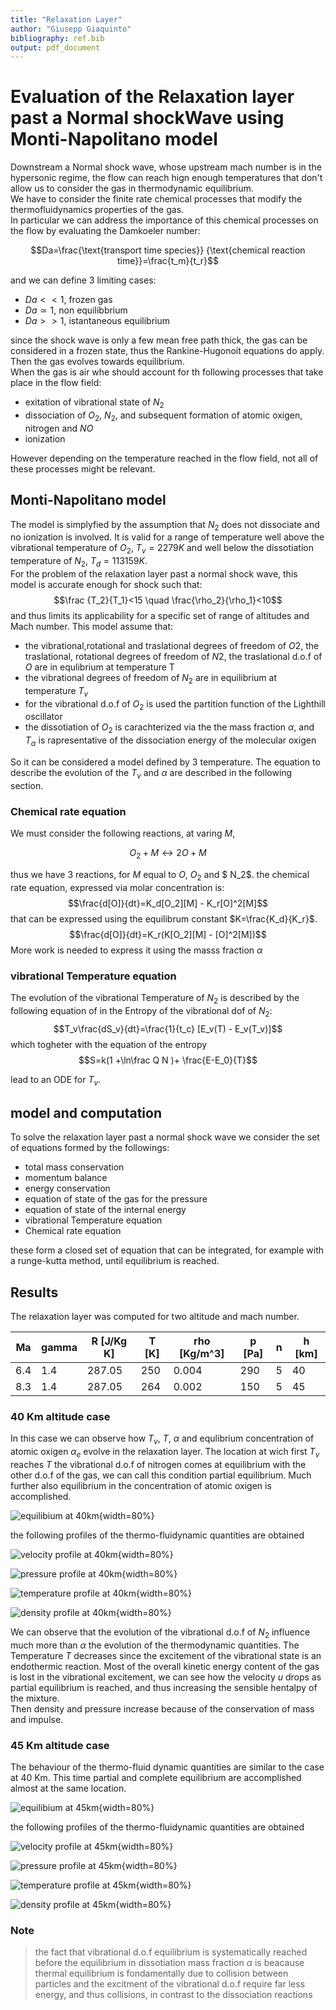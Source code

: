 ```yaml
---
title: "Relaxation Layer"
author: "Giusepp Giaquinto"
bibliography: ref.bib
output: pdf_document
---
```


# Evaluation of the Relaxation layer past a Normal shockWave using Monti-Napolitano model

Downstream a Normal shock wave, whose upstream mach number is in the hypersonic regime,
the flow can reach hign enough temperatures that don't allow us to consider the 
gas in thermodynamic equilibrium.   
We have to consider the finite rate  chemical processes that modify the 
thermofluidynamics properties of the gas.  
In particular we can address the importance of this chemical processes on the flow
by evaluating the Damkoeler number:

$$Da=\frac{\text{transport time species}}
{\text{chemical reaction time}}=\frac{t_m}{t_r}$$

and we can define 3 limiting cases:
- $Da<<1$, frozen gas
- $Da\simeq 1$, non equilibbrium
- $Da>>1$, istantaneous equilibrium

since the shock wave is only a few mean free
path thick, the gas can be considered in a frozen state, thus the Rankine-Hugonoit
equations do apply.  
Then the gas evolves towards equilibrium.  
When the gas is air whe should account for th following processes that take place in the flow field:
- exitation of vibrational state of $N_2$
- dissociation of $O_2$, $N_2$, and subsequent formation of atomic oxigen, nitrogen
and $NO$ 
- ionization

However depending on the temperature reached in the flow field, not all of these
processes might be relevant.

## Monti-Napolitano model

The model is simplyfied by the assumption that $N_2$ does
not dissociate and no ionization is involved.
It is valid for a range of temperature well above the vibrational temperature
of $O_2$, $T_v=2279K$ and well below the dissotiation temperature of $N_2$, $T_d=113159K$.  
For the problem of the relaxation layer past a normal shock wave, this model is 
accurate enough for shock such that:
$$\frac {T_2}{T_1}<15 \quad \frac{\rho_2}{\rho_1}<10$$
and thus limits its applicability for a specific set of range of altitudes and Mach number.
This model assume that:

- the vibrational,rotational and traslational degrees of freedom of $O2$, 
the traslational, rotational degrees of freedom of $N2$, the traslational d.o.f
of $O$ are in equlibrium at temperature T
- the vibrational degrees of freedom of $N_2$ are in equilibrium at temperature $T_v$
- for the vibrational d.o.f of $O_2$ is used the partition function of the Lighthill oscillator
- the dissotiation of $O_2$ is carachterized via the the mass fraction $\alpha$,
and $T_\alpha$ is rapresentative of the dissociation energy of the molecular oxigen

So it can be considered a model defined by 3 temperature.
The equation to describe the evolution of the $T_v$ and $\alpha$ are described 
in the following section.

### Chemical rate equation

We must consider the following reactions, at varing $M$, 

$$O_2 + M  \leftrightarrow 2O + M$$

thus we have 3 reactions, for $M$ equal to $O$, $O_2$ and $ N_2$.
the chemical rate equation, expressed via molar concentration is:
$$\frac{d[O]}{dt}=K_d[O_2][M] - K_r[O]^2[M]$$
that can be expressed using the equilibrum constant $K=\frac{K_d}{K_r}$.
$$\frac{d[O]}{dt}=K_r(K[O_2][M] - [O]^2[M])$$
More work is needed to express it using the masss fraction $\alpha$

### vibrational Temperature equation

The evolution of the vibrational Temperature of $N_2$ is described by the following
equation of in the Entropy of the vibrational dof of $N_2$:
$$T_v\frac{dS_v}{dt}=\frac{1}{t_c} [E_v(T) - E_v(T_v)]$$
which togheter with the equation of the entropy
$$S=k(1 +\ln\frac Q N )+ \frac{E-E_0}{T}$$

lead to an ODE for $T_v$.

## model and computation

To solve the relaxation layer past a normal shock wave  we  consider the set of 
equations formed by the followings:
- total mass conservation
- momentum balance
- energy conservation
- equation of state of the gas for the pressure
- equation of state of the internal energy
- vibrational Temperature equation
- Chemical rate equation

these form a closed set of equation that can be integrated, for example with a 
runge-kutta method, until equilibrium is reached.

## Results

The relaxation layer was computed for two altitude and mach number.

| Ma  | gamma | R [J/Kg K] | T [K]| rho [Kg/m^3] | p [Pa] | n   | h [km]|
| --- | ----- | ------     | ---  | -----        | ---    | --- | ---   |
| 6.4 | 1.4   | 287.05     | 250  | 0.004        | 290    | 5   | 40    | 
| 8.3 | 1.4   | 287.05     | 264  | 0.002        | 150    | 5   | 45    |

### 40 Km altitude case
In this case we can observe how $T_v$, $T$, $\alpha$ and equlibrium concentration 
of atomic oxigen $\alpha_e$ evolve in the relaxation layer. The location at wich
first $T_v$ reaches $T$ the vibrational d.o.f of nitrogen comes at equilibrium with
the other d.o.f of the gas, we can call this condition partial equilibrium. Much further
also equilibrium in the concentration of atomic oxigen is accomplished.  

![equilibium at 40km](images/40km/equilibrium.png){width=80%}  

the following profiles of the thermo-fluidynamic quantities are obtained

![velocity profile at 40km](./images/40km/u.png){width=80%}

![pressure profile at 40km](./images/40km/p.png){width=80%}

![temperature profile at 40km](./images/40km/T.png){width=80%}

![density profile at 40km](./images/40km/rho.png){width=80%}

We can observe that the evolution of the vibrational d.o.f of $N_2$ influence
much more than $\alpha$ the evolution of  the thermodynamic quantities.
The Temperature $T$ decreases since the excitement of the vibrational state  is
an endothermic reaction.
Most of the overall kinetic energy content of the gas is lost in the 
vibrational excitement, we can see how the velocity $u$ drops as partial equilibrium
is reached, and thus increasing the sensible hentalpy of the mixture.  
Then density and pressure increase because of the conservation of mass and impulse.

### 45 Km altitude case
The behaviour of the thermo-fluid dynamic quantities are similar to the case at 
40 Km.
This time partial and complete equilibrium are accomplished almost at the same location.

![equilibium at 45km](./images/45km/equilibrium.png){width=80%}

the following profiles of the thermo-fluidynamic quantities are obtained

![velocity profile at 45km](./images/45km/u.png){width=80%}

![pressure profile at 45km](./images/45km/p.png){width=80%}

![temperature profile at 45km](./images/45km/T.png){width=80%}

![density profile at 45km](./images/45km/rho.png){width=80%}

### Note
> the fact that vibrational d.o.f equilibrium is systematically reached before the
equilibrium in dissotiation mass fraction $\alpha$ is beacause thermal equilibrium is
fondamentally due to collision between particles and the excitment of the vibrational
d.o.f require far less energy, and thus collisions, in contrast to the dissociation 
reactions
